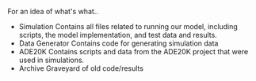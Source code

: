 For an idea of what's what..

- Simulation
Contains all files related to running our model, including scripts, the model implementation, and test data and results.
- Data Generator
Contains code for generating simulation data
- ADE20K
Contains scripts and data from the ADE20K project that were used in simulations.
- Archive
Graveyard of old code/results
